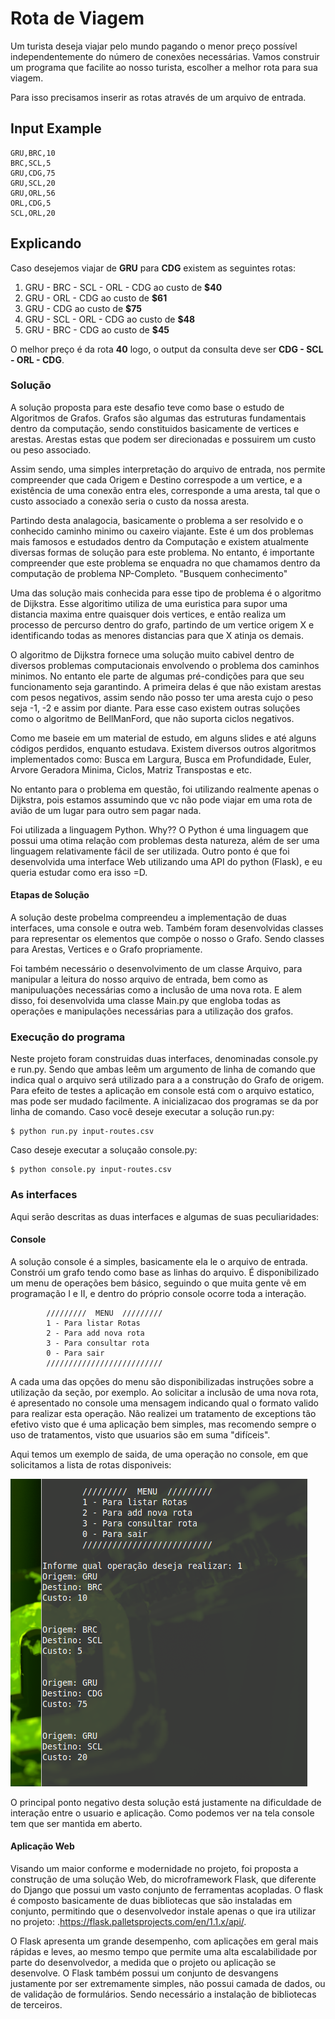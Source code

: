 # Rota de Viagem #

Um turista deseja viajar pelo mundo pagando o menor preço possível independentemente do número de conexões necessárias.
Vamos construir um programa que facilite ao nosso turista, escolher a melhor rota para sua viagem.

Para isso precisamos inserir as rotas através de um arquivo de entrada.

## Input Example ##
```csv
GRU,BRC,10
BRC,SCL,5
GRU,CDG,75
GRU,SCL,20
GRU,ORL,56
ORL,CDG,5
SCL,ORL,20
```

## Explicando ## 
Caso desejemos viajar de **GRU** para **CDG** existem as seguintes rotas:

1. GRU - BRC - SCL - ORL - CDG ao custo de **$40**
2. GRU - ORL - CDG ao custo de **$61**
3. GRU - CDG ao custo de **$75**
4. GRU - SCL - ORL - CDG ao custo de **$48**
5. GRU - BRC - CDG ao custo de **$45**

O melhor preço é da rota **40** logo, o output da consulta deve ser **CDG - SCL - ORL - CDG**.


### Solução ###

A solução proposta para este desafio teve como base o estudo de Algoritmos de Grafos. Grafos são algumas das estruturas 
fundamentais dentro da computação, sendo constituidos basicamente de vertices e arestas. Arestas estas que podem ser 
direcionadas e possuirem um custo ou peso associado. 

Assim sendo, uma simples interpretação do arquivo de entrada, nos permite compreender que cada Origem e Destino 
correspode a um vertice, e a existência de uma conexão entra eles, corresponde a uma aresta, tal que o custo associado 
a conexão seria o custo da nossa aresta.

Partindo desta analagocia, basicamente o problema a ser resolvido e o conhecido caminho minimo ou caxeiro viajante.
Este é um dos problemas mais famosos e estudados dentro da Computação e existem atualmente diversas formas de solução 
para este problema. No entanto, é importante compreender que este problema se enquadra no que chamamos dentro da 
computação de problema NP-Completo. "Busquem conhecimento"

Uma das solução mais conhecida para esse tipo de problema é o algoritmo de Dijkstra. Esse algoritimo utiliza de uma
euristica para supor uma distancia maxima entre quaisquer dois vertices, e então realiza um processo de percurso dentro 
do grafo, partindo de um vertice origem X e identificando todas as menores distancias para que X atinja os demais.

O algoritmo de Dijkstra fornece uma solução muito cabivel dentro de diversos problemas computacionais envolvendo
o problema dos caminhos minimos. No entanto ele parte de algumas pré-condições para que seu funcionamento seja
garantindo. A primeira delas é que não existam arestas com pesos negativos, assim sendo não posso ter uma aresta cujo o
peso seja -1, -2 e assim por diante. Para esse caso existem outras soluções como o algoritmo de BellManFord, que não 
suporta ciclos negativos.

Como me baseie em um material de estudo, em alguns slides e até alguns códigos perdidos, enquanto estudava. Existem
diversos outros algoritmos implementados como: Busca em Largura, Busca em Profundidade, Euler, Arvore Geradora Minima,
Ciclos, Matriz Transpostas e etc.

No entanto para o problema em questão, foi utilizando realmente apenas o Dijkstra, pois estamos assumindo que vc não 
pode viajar em uma rota de avião de um lugar para outro sem pagar nada.

Foi utilizada a linguagem Python. Why?? O Python é uma linguagem que possui uma otima relação com problemas desta
natureza, além de ser uma linguagem relativamente fácil de ser utilizada. Outro ponto é que foi desenvolvida uma
interface Web utilizando uma API do python (Flask), e eu queria estudar como era isso =D.

#### Etapas de Solução ####

A solução deste probelma compreendeu a implementação de duas interfaces, uma console e outra web. Também foram 
desenvolvidas classes para representar os elementos que compõe o nosso o Grafo. Sendo classes para Arestas, Vertices e o
Grafo propriamente. 

Foi também necessário o desenvolvimento de um classe Arquivo, para manipular a leitura do nosso arquivo de entrada, bem
como as manipuluações necessárias como a inclusão de uma nova rota. E alem disso, foi desenvolvida uma classe Main.py
que engloba todas as operações e manipulações necessárias para a utilização dos grafos.


### Execução do programa ###
Neste projeto foram construidas duas interfaces, denominadas console.py e run.py. Sendo que ambas leêm um argumento de 
linha de comando que indica qual o arquivo será utilizado para a a construção do Grafo de origem. Para efeito de testes
a aplicação em console está com o arquivo estatico, mas pode ser mudado facilmente.
A inicializacao dos programas se da por linha de comando. Caso você deseje executar a solução run.py:
```shell
$ python run.py input-routes.csv
```
Caso deseje executar a soluçaão console.py:
```shell
$ python console.py input-routes.csv
```
### As interfaces ###
Aqui serão descritas as duas interfaces e algumas de suas peculiaridades:

#### Console ####
A solução console é a simples, basicamente ela le o arquivo de entrada. Constrói um grafo tendo como base as linhas do
arquivo. É disponibilizado um menu de operações bem básico, seguindo o que muita gente vê em programação I e II, e dentro
do próprio console ocorre toda a interação.

```
        /////////  MENU  /////////
        1 - Para listar Rotas 
        2 - Para add nova rota
        3 - Para consultar rota
        0 - Para sair
        //////////////////////////
```

A cada uma das opções do menu são disponibilizadas instruções sobre a utilização da seção, por exemplo. Ao solicitar a 
inclusão de uma nova rota, é apresentado no console uma mensagem indicando qual o formato valido para 
realizar esta operação. Não realizei um tratamento de exceptions tão efetivo visto que é uma aplicação bem simples, mas 
recomendo sempre o uso de tratamentos, visto que usuarios são em suma "difíceis".

Aqui temos um exemplo de saida, de uma operação no console, em que solicitamos a lista de rotas disponiveis:


![Exemplo de saida 1](/images/ExemploSaidaRotas.png "Exemplo de saída da aplicação console, ao solicitar a lista de rotas disponíveis.")

O principal ponto negativo desta solução está justamente na dificuldade de interação entre o usuario e aplicação. Como
podemos ver na tela console tem que ser mantida em aberto.

#### Aplicação Web ####

Visando um maior conforme e modernidade no projeto, foi proposta a construção de uma solução Web, do microframework Flask,
que diferente do Django que possui um vasto conjunto de ferramentas acopladas. O flask é composto basicamente de duas
bibliotecas que são instaladas em conjunto, permitindo que o desenvolvedor instale apenas o que ira utilizar no projeto:
.https://flask.palletsprojects.com/en/1.1.x/api/. 

O Flask apresenta um grande desempenho, com aplicações em geral mais rápidas e leves, ao mesmo tempo que permite
uma alta escalabilidade por parte do desenvolvedor, a medida que o projeto ou aplicação se desenvolve. O Flask também
possui um conjunto de desvangens justamente por ser extremamente simples, não possui camada de dados, ou de validação
de formulários. Sendo necessário a instalação de bibliotecas de terceiros.


